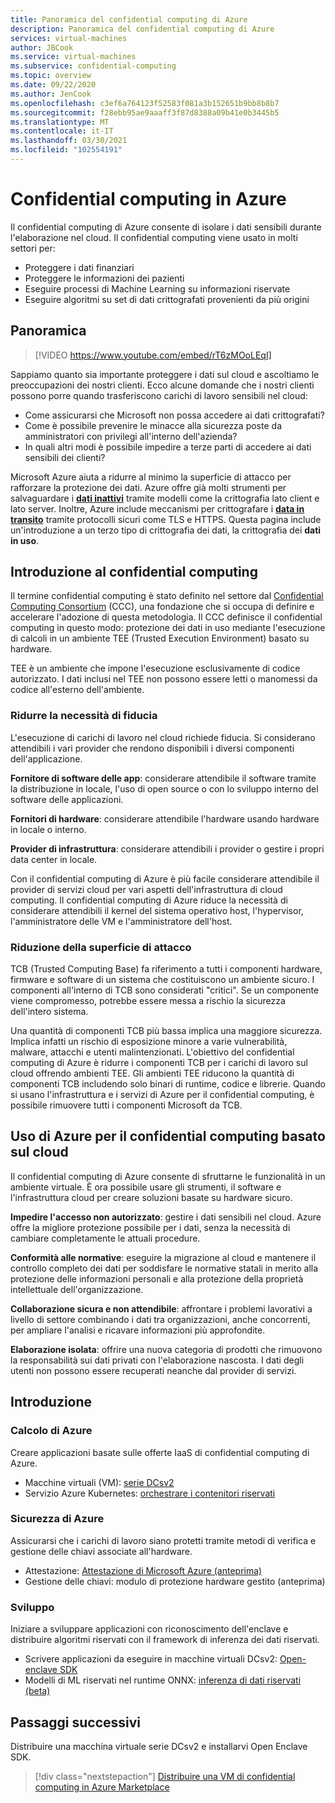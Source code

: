 ```yaml
---
title: Panoramica del confidential computing di Azure
description: Panoramica del confidential computing di Azure
services: virtual-machines
author: JBCook
ms.service: virtual-machines
ms.subservice: confidential-computing
ms.topic: overview
ms.date: 09/22/2020
ms.author: JenCook
ms.openlocfilehash: c3ef6a764123f52583f081a3b152651b9bb8b8b7
ms.sourcegitcommit: f28ebb95ae9aaaff3f87d8388a09b41e0b3445b5
ms.translationtype: MT
ms.contentlocale: it-IT
ms.lasthandoff: 03/30/2021
ms.locfileid: "102554191"
---
```

# <a name="confidential-computing-on-azure"></a>Confidential computing in Azure

Il confidential computing di Azure consente di isolare i dati sensibili durante l'elaborazione nel cloud. Il confidential computing viene usato in molti settori per:

- Proteggere i dati finanziari
- Proteggere le informazioni dei pazienti
- Eseguire processi di Machine Learning su informazioni riservate
- Eseguire algoritmi su set di dati crittografati provenienti da più origini


## <a name="overview"></a>Panoramica
<p><p>


> [!VIDEO https://www.youtube.com/embed/rT6zMOoLEqI]

Sappiamo quanto sia importante proteggere i dati sul cloud e ascoltiamo le preoccupazioni dei nostri clienti. Ecco alcune domande che i nostri clienti possono porre quando trasferiscono carichi di lavoro sensibili nel cloud: 

- Come assicurarsi che Microsoft non possa accedere ai dati crittografati?
- Come è possibile prevenire le minacce alla sicurezza poste da amministratori con privilegi all'interno dell'azienda?
- In quali altri modi è possibile impedire a terze parti di accedere ai dati sensibili dei clienti?

Microsoft Azure aiuta a ridurre al minimo la superficie di attacco per rafforzare la protezione dei dati. Azure offre già molti strumenti per salvaguardare i [**dati inattivi**](../security/fundamentals/encryption-atrest.md) tramite modelli come la crittografia lato client e lato server. Inoltre, Azure include meccanismi per crittografare i [**data in transito**](../security/fundamentals/data-encryption-best-practices.md#protect-data-in-transit) tramite protocolli sicuri come TLS e HTTPS. Questa pagina include un'introduzione a un terzo tipo di crittografia dei dati, la crittografia dei **dati in uso**.

## <a name="introduction-to-confidential-computing"></a>Introduzione al confidential computing  

Il termine confidential computing è stato definito nel settore dal [Confidential Computing Consortium](https://confidentialcomputing.io/) (CCC), una fondazione che si occupa di definire e accelerare l'adozione di questa metodologia. Il CCC definisce il confidential computing in questo modo: protezione dei dati in uso mediante l'esecuzione di calcoli in un ambiente TEE (Trusted Execution Environment) basato su hardware.

TEE è un ambiente che impone l'esecuzione esclusivamente di codice autorizzato. I dati inclusi nel TEE non possono essere letti o manomessi da codice all'esterno dell'ambiente. 

### <a name="lessen-the-need-for-trust"></a>Ridurre la necessità di fiducia
L'esecuzione di carichi di lavoro nel cloud richiede fiducia. Si considerano attendibili i vari provider che rendono disponibili i diversi componenti dell'applicazione.


**Fornitore di software delle app**: considerare attendibile il software tramite la distribuzione in locale, l'uso di open source o con lo sviluppo interno del software delle applicazioni.

**Fornitori di hardware**: considerare attendibile l'hardware usando hardware in locale o interno. 

**Provider di infrastruttura**: considerare attendibili i provider o gestire i propri data center in locale.


Con il confidential computing di Azure è più facile considerare attendibile il provider di servizi cloud per vari aspetti dell'infrastruttura di cloud computing. Il confidential computing di Azure riduce la necessità di considerare attendibili il kernel del sistema operativo host, l'hypervisor, l'amministratore delle VM e l'amministratore dell'host.

### <a name="reducing-the-attack-surface"></a>Riduzione della superficie di attacco
TCB (Trusted Computing Base) fa riferimento a tutti i componenti hardware, firmware e software di un sistema che costituiscono un ambiente sicuro. I componenti all'interno di TCB sono considerati "critici". Se un componente viene compromesso, potrebbe essere messa a rischio la sicurezza dell'intero sistema. 

Una quantità di componenti TCB più bassa implica una maggiore sicurezza. Implica infatti un rischio di esposizione minore a varie vulnerabilità, malware, attacchi e utenti malintenzionati. L'obiettivo del confidential computing di Azure è ridurre i componenti TCB per i carichi di lavoro sul cloud offrendo ambienti TEE. Gli ambienti TEE riducono la quantità di componenti TCB includendo solo binari di runtime, codice e librerie. Quando si usano l'infrastruttura e i servizi di Azure per il confidential computing, è possibile rimuovere tutti i componenti Microsoft da TCB.


## <a name="using-azure-for-cloud-based-confidential-computing"></a>Uso di Azure per il confidential computing basato sul cloud<a id="cc-on-azure"></a>

Il confidential computing di Azure consente di sfruttarne le funzionalità in un ambiente virtuale. È ora possibile usare gli strumenti, il software e l'infrastruttura cloud per creare soluzioni basate su hardware sicuro.  

**Impedire l'accesso non autorizzato**: gestire i dati sensibili nel cloud. Azure offre la migliore protezione possibile per i dati, senza la necessità di cambiare completamente le attuali procedure.

**Conformità alle normative**: eseguire la migrazione al cloud e mantenere il controllo completo dei dati per soddisfare le normative statali in merito alla protezione delle informazioni personali e alla protezione della proprietà intellettuale dell'organizzazione.

**Collaborazione sicura e non attendibile**: affrontare i problemi lavorativi a livello di settore combinando i dati tra organizzazioni, anche concorrenti, per ampliare l'analisi e ricavare informazioni più approfondite.

**Elaborazione isolata**: offrire una nuova categoria di prodotti che rimuovono la responsabilità sui dati privati con l'elaborazione nascosta. I dati degli utenti non possono essere recuperati neanche dal provider di servizi. 

## <a name="get-started"></a>Introduzione
### <a name="azure-compute"></a>Calcolo di Azure
Creare applicazioni basate sulle offerte IaaS di confidential computing di Azure.
- Macchine virtuali (VM): [serie DCsv2](confidential-computing-enclaves.md)
- Servizio Azure Kubernetes: [orchestrare i contenitori riservati](confidential-nodes-aks-overview.md)

### <a name="azure-security"></a>Sicurezza di Azure 
Assicurarsi che i carichi di lavoro siano protetti tramite metodi di verifica e gestione delle chiavi associate all'hardware. 
- Attestazione: [Attestazione di Microsoft Azure (anteprima)](../attestation/overview.md)
- Gestione delle chiavi: modulo di protezione hardware gestito (anteprima)

### <a name="develop"></a>Sviluppo
Iniziare a sviluppare applicazioni con riconoscimento dell'enclave e distribuire algoritmi riservati con il framework di inferenza dei dati riservati.
- Scrivere applicazioni da eseguire in macchine virtuali DCsv2: [Open-enclave SDK](https://github.com/openenclave/openenclave)
- Modelli di ML riservati nel runtime ONNX: [inferenza di dati riservati (beta)](https://aka.ms/confidentialinference)

## <a name="next-steps"></a>Passaggi successivi

Distribuire una macchina virtuale serie DCsv2 e installarvi Open Enclave SDK.

> [!div class="nextstepaction"]
> [Distribuire una VM di confidential computing in Azure Marketplace](quick-create-marketplace.md)